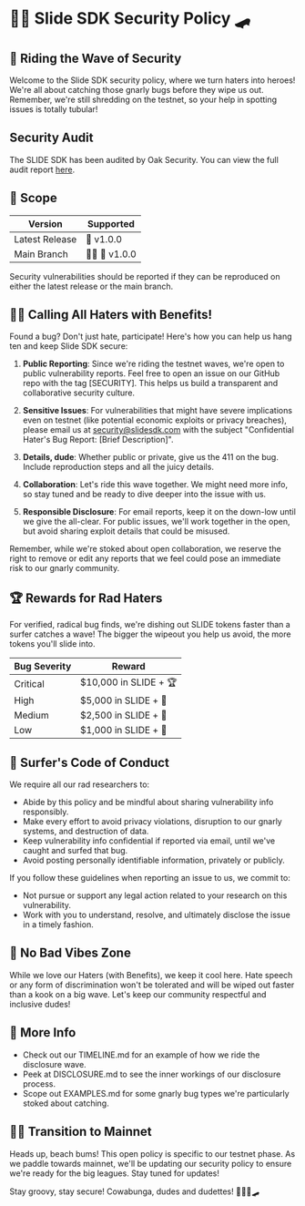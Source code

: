 # 🏄‍♂️ Slide SDK Security Policy 🛹

## 🌊 Riding the Wave of Security

Welcome to the Slide SDK security policy, where we turn haters into heroes! We're all about catching those gnarly bugs before they wipe us out. Remember, we're still shredding on the testnet, so your help in spotting issues is totally tubular!

## Security Audit
The SLIDE SDK has been audited by Oak Security. You can view the full audit report [here](https://github.com/oak-security/audit-reports/blob/main/Slide%20SDK/2024-09-20%20Audit%20Report%20-%20Slide%20SDK%20v1.1.pdf).

## 🎯 Scope

| Version | Supported          |
|---------|---------------------|
| Latest Release | 🛝 v1.0.0  |
| Main Branch    | 🏄‍♀️ 🛝 v1.0.0   |

Security vulnerabilities should be reported if they can be reproduced on either the latest release or the main branch.

## 🕵️‍♂️ Calling All Haters with Benefits!

Found a bug? Don't just hate, participate! Here's how you can help us hang ten and keep Slide SDK secure:

1. **Public Reporting**: Since we're riding the testnet waves, we're open to public vulnerability reports. Feel free to open an issue on our GitHub repo with the tag [SECURITY]. This helps us build a transparent and collaborative security culture.

2. **Sensitive Issues**: For vulnerabilities that might have severe implications even on testnet (like potential economic exploits or privacy breaches), please email us at security@slidesdk.com with the subject "Confidential Hater's Bug Report: [Brief Description]".

3. **Details, dude**: Whether public or private, give us the 411 on the bug. Include reproduction steps and all the juicy details.

4. **Collaboration**: Let's ride this wave together. We might need more info, so stay tuned and be ready to dive deeper into the issue with us.

5. **Responsible Disclosure**: For email reports, keep it on the down-low until we give the all-clear. For public issues, we'll work together in the open, but avoid sharing exploit details that could be misused.

Remember, while we're stoked about open collaboration, we reserve the right to remove or edit any reports that we feel could pose an immediate risk to our gnarly community.

## 🏆 Rewards for Rad Haters

For verified, radical bug finds, we're dishing out SLIDE tokens faster than a surfer catches a wave! The bigger the wipeout you help us avoid, the more tokens you'll slide into.

| Bug Severity | Reward                     |
|--------------|----------------------------|
| Critical     | $10,000 in SLIDE + 🏆           |
| High         | $5,000 in SLIDE + 🥈            |
| Medium       | $2,500 in SLIDE + 🥉            |
| Low          | $1,000 in SLIDE + 🤙            |

## 🤙 Surfer's Code of Conduct

We require all our rad researchers to:

* Abide by this policy and be mindful about sharing vulnerability info responsibly.
* Make every effort to avoid privacy violations, disruption to our gnarly systems, and destruction of data.
* Keep vulnerability info confidential if reported via email, until we've caught and surfed that bug.
* Avoid posting personally identifiable information, privately or publicly.

If you follow these guidelines when reporting an issue to us, we commit to:

* Not pursue or support any legal action related to your research on this vulnerability.
* Work with you to understand, resolve, and ultimately disclose the issue in a timely fashion.

## 🚫 No Bad Vibes Zone

While we love our Haters (with Benefits), we keep it cool here. Hate speech or any form of discrimination won't be tolerated and will be wiped out faster than a kook on a big wave. Let's keep our community respectful and inclusive dudes!

## 🌴 More Info

* Check out our TIMELINE.md for an example of how we ride the disclosure wave.
* Peek at DISCLOSURE.md to see the inner workings of our disclosure process.
* Scope out EXAMPLES.md for some gnarly bug types we're particularly stoked about catching.

## 🏄‍♂️ Transition to Mainnet

Heads up, beach bums! This open policy is specific to our testnet phase. As we paddle towards mainnet, we'll be updating our security policy to ensure we're ready for the big leagues. Stay tuned for updates!

Stay groovy, stay secure! Cowabunga, dudes and dudettes! 🏄‍♂️🌊🛹
